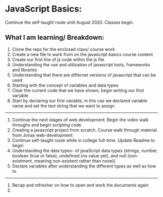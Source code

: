 # JavaScript Basics:
Continue the self-taught route until August 2020. Classes begin.

## What I am learning/ Breakdown:
1. Clone the repo for the enclosed class/ course work
2. Create a new file to work from on the javascript basics course content
3. Create our first line of js code within the js file
4. Understanding the use and utilization of javascript tools, frameworks and libraries
5. Understanding that there are differnet versions of javascript that can be used
6. Starting with the concept of variables and data types
7. Clear the current code that we have shown, begin writing our first variable
8. Start by declaring our first variable, in this cas we declared variable name and set the text string that we want to assign
__________________________________________________________________________________

1. Continue the next stages of web development. Begin the video walk throughs and begin scripting code
2. Creating a javascript project from scratch. Course walk through material from Jonas web-development
3. Continue self-taught route while in college full-time. Update Readme to begin
4. Understanding the data types- of javaScript data types (strings, number, boolean (true or false), undefined (no value yet), and null (non-existment, meaning non-existent rather than none))
5. Declare variables after understanding the different types as well as how to
___________________________________________________________________________________

1. Recap and refresher on how to open and work the documents again
2. 

